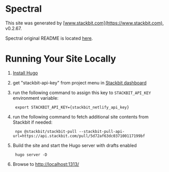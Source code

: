 # Spectral

This site was generated by [www.stackbit.com](https://www.stackbit.com), v0.2.67.

Spectral original README is located [here](./README.theme.md).

# Running Your Site Locally

1. [Install Hugo](https://gohugo.io/getting-started/quick-start/#step-1-install-hugo)

1. get "stackbit-api-key" from project menu in [Stackbit dashboard](https://app.stackbit.com/dashboard)

1. run the following command to assign this key to `STACKBIT_API_KEY` environment variable:

        export STACKBIT_API_KEY={stackbit_netlify_api_key}

1. run the following command to fetch additional site contents from Stackbit if needed:

        npx @stackbit/stackbit-pull --stackbit-pull-api-url=https://api.stackbit.com/pull/5d72af63dc037100117199bf

1. Build the site and start the Hugo server with drafts enabled

        hugo server -D

1. Browse to [http://localhost:1313/](http://localhost:1313/)
